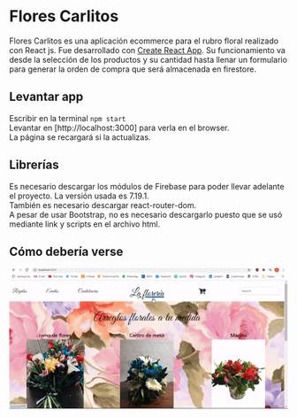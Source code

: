 # Flores Carlitos

Flores Carlitos es una aplicación ecommerce para el rubro floral realizado con React js. Fue desarrollado con [Create React App](https://github.com/facebook/create-react-app). Su funcionamiento va desde la selección de los productos y su cantidad hasta llenar un formulario para generar la orden de compra que será almacenada en firestore. 

## Levantar app

Escribir en la terminal  `npm start` <br>
Levantar en [http://localhost:3000] para verla en el browser. <br>
La página se recargará si la actualizas.

## Librerías

Es necesario descargar los módulos de Firebase para poder llevar adelante el proyecto. La versión usada es 7.19.1. <br>
También es necesario descargar react-router-dom. <br>
A pesar de usar Bootstrap, no es necesario descargarlo puesto que se usó mediante link y scripts en el archivo html. 

## Cómo debería verse

![](proyectoreact.gif)